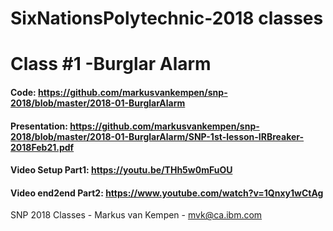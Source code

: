 # SixNationsPolytechnic-2018 classes
# Class #1 -Burglar Alarm
#### Code: https://github.com/markusvankempen/snp-2018/blob/master/2018-01-BurglarAlarm
#### Presentation: https://github.com/markusvankempen/snp-2018/blob/master/2018-01-BurglarAlarm/SNP-1st-lesson-IRBreaker-2018Feb21.pdf
#### Video Setup Part1: https://youtu.be/THh5w0mFuOU
#### Video end2end Part2: https://www.youtube.com/watch?v=1Qnxy1wCtAg

SNP 2018 Classes - Markus van Kempen - mvk@ca.ibm.com
